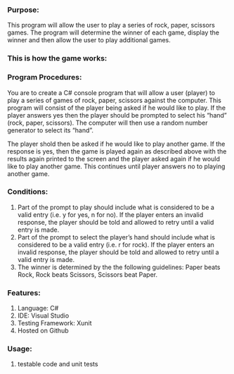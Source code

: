 

### Purpose:

This program will allow the user to play a series of rock, paper, scissors games. The program will determine the winner of each game, display the winner and then allow the user to play additional games.

### This is how the game works:

### Program Procedures:

You are to create a C# console program that will allow a user (player) to play a series of games of rock, paper, scissors against the computer. This program will consist of the player being asked if he would like to play. If the player answers yes then the player should be prompted to select his “hand” (rock, paper, scissors). The computer will then use a random number generator to select its “hand”.

The player shold then be asked if he would like to play another game. If the response is yes, then the game is played again as described above with the results again printed to the screen and the player asked again if he would like to play another game. This continues until player answers no to playing another game.

### Conditions:

1. Part of the prompt to play should include what is considered to be a valid entry (i.e. y for yes, n for no). If the player enters an invalid response, the player should be told and allowed to retry until a valid entry is made.
2. Part of the prompt to select the player’s hand should include what is considered to be a valid entry (i.e. r for rock). If the player enters an invalid response, the player should be told and allowed to retry until a valid entry is made.
3. The winner is determined by the the following guidelines: Paper beats Rock, Rock beats Scissors, Scissors beat Paper.

### Features:

1. Language:  C# 
2. IDE:  Visual Studio 
3. Testing Framework: Xunit
4. Hosted on Github

### Usage:
1.  testable code and unit tests

